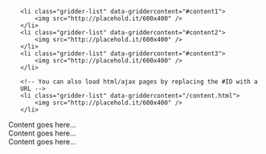 <ul class="gridder">

    <li class="gridder-list" data-griddercontent="#content1">
        <img src="http://placehold.it/600x400" />
    </li>
    <li class="gridder-list" data-griddercontent="#content2">
        <img src="http://placehold.it/600x400" />
    </li>
    <li class="gridder-list" data-griddercontent="#content3">
        <img src="http://placehold.it/600x400" />
    </li>

    <!-- You can also load html/ajax pages by replacing the #ID with a URL -->
    <li class="gridder-list" data-griddercontent="/content.html">
        <img src="http://placehold.it/600x400" />
    </li>
</ul>

<!-- Gridder content -->
<div id="content1" class="gridder-content"> Content goes here... </div>
<div id="content2" class="gridder-content"> Content goes here... </div>
<div id="content3" class="gridder-content"> Content goes here... </div>
